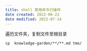```yaml
---
title: shell 常用命令行操作
date created: 2022-06-22
date modified: 2022-07-14
---
```


遍历文件夹，复制文件至根目录

```
cp  knowledge-garden/**/**.md tmo/
```
